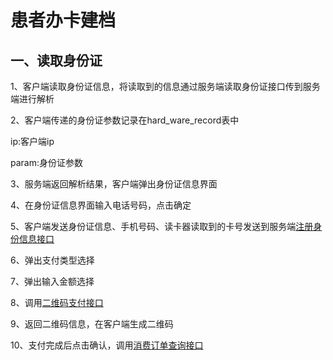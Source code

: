 # 患者办卡建档
## 一、读取身份证
1、客户端读取身份证信息，将读取到的信息通过服务端读取身份证接口传到服务端进行解析

2、客户端传递的身份证参数记录在hard_ware_record表中

ip:客户端ip

param:身份证参数

3、服务端返回解析结果，客户端弹出身份证信息界面

4、在身份证信息界面输入电话号码，点击确定

5、客户端发送身份证信息、手机号码、读卡器读取到的卡号发送到服务端[注册身份信息接口](http://localhost:8089/doc.html#/1.0%E7%89%88%E6%9C%AC/%E6%82%A3%E8%80%85%E6%B3%A8%E5%86%8C/registerUsingPOST_7)

6、弹出支付类型选择

7、弹出输入金额选择

8、调用[二维码支付接口](http://localhost:8089/doc.html#/1.0%E7%89%88%E6%9C%AC/%E6%94%AF%E4%BB%98/indexUsingPOST_16)

9、返回二维码信息，在客户端生成二维码

10、支付完成后点击确认，调用[消费订单查询接口](http://localhost:8089/doc.html#/1.0%E7%89%88%E6%9C%AC/%E6%94%AF%E4%BB%98/queryResultUsingPOST_7)






